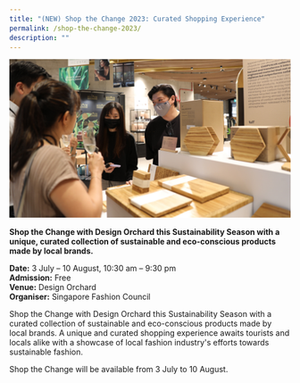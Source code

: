 ```yaml
---
title: "(NEW) Shop the Change 2023: Curated Shopping Experience"
permalink: /shop-the-change-2023/
description: ""
---
```

![](/images/Challenges%20&amp;%20Deals/sfc_shopthechange.jpg)

**Shop the Change with Design Orchard this Sustainability Season with a unique, curated collection of sustainable and eco-conscious products made by local brands.**

**Date:** 3 July – 10 August, 10:30 am – 9:30 pm <br>
**Admission:** Free <br>
**Venue:** Design Orchard <br>
**Organiser:** Singapore Fashion Council

Shop the Change with Design Orchard this Sustainability Season with a curated collection of sustainable and eco-conscious products made by local brands. A unique and curated shopping experience awaits tourists and locals alike with a showcase of local fashion industry's efforts towards sustainable fashion.&nbsp;

Shop the Change will be available from 3 July to 10 August.

<style>
	.btn-link {
		display: inline-block;
	}
	a.btn-link[target="_blank"]:after {
	display: none;
}
	.btn-link > img {
		width: 100%;
	}
</style>

